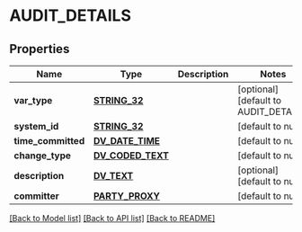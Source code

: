 # AUDIT_DETAILS

## Properties
Name | Type | Description | Notes
------------ | ------------- | ------------- | -------------
**var_type** | [**STRING_32**](STRING_32.md) |  | [optional] [default to AUDIT_DETAILS]
**system_id** | [**STRING_32**](STRING_32.md) |  | [default to null]
**time_committed** | [**DV_DATE_TIME**](DvDateTime.md) |  | [default to null]
**change_type** | [**DV_CODED_TEXT**](DvCodedText.md) |  | [default to null]
**description** | [**DV_TEXT**](DvText.md) |  | [optional] [default to null]
**committer** | [**PARTY_PROXY**](PartyProxy.md) |  | [default to null]

[[Back to Model list]](../README.md#documentation-for-models) [[Back to API list]](../README.md#documentation-for-api-endpoints) [[Back to README]](../README.md)


